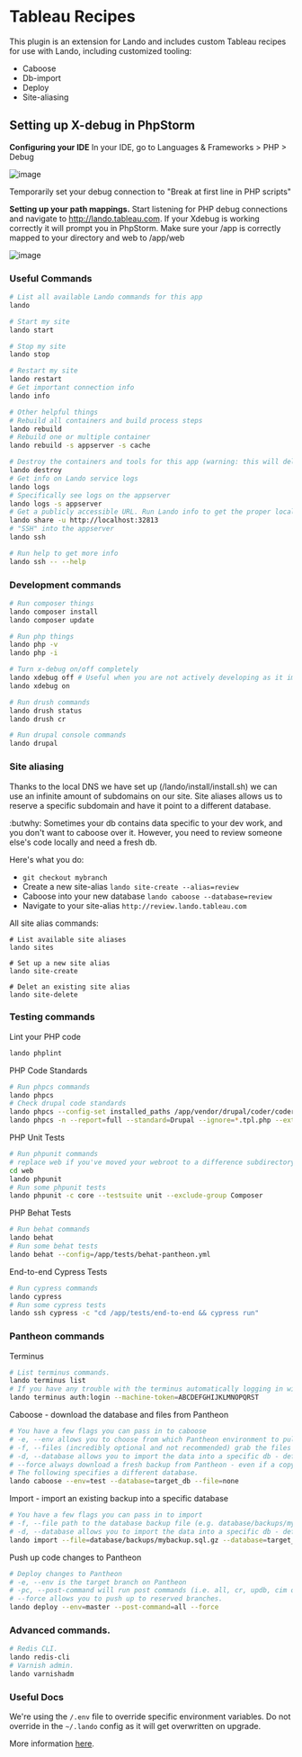 Tableau Recipes 
===============

This plugin is an extension for Lando and includes custom Tableau recipes for 
use with Lando, including customized tooling:
  - Caboose
  - Db-import
  - Deploy
  - Site-aliasing

Setting up X-debug in PhpStorm
------------------------------
__Configuring your IDE__
In your IDE, go to Languages & Frameworks > PHP > Debug

![image](https://user-images.githubusercontent.com/8611594/38646710-e8e842c2-3d9d-11e8-880a-41f145e3c79b.png)

Temporarily set your debug connection to "Break at first line in PHP scripts"

__Setting up your path mappings.__
Start listening for PHP debug connections and navigate to http://lando.tableau.com. If your Xdebug is
working correctly it will prompt you in PhpStorm. Make sure your /app is correctly mapped to your directory
and web to /app/web

![image](https://user-images.githubusercontent.com/8611594/38646711-ea574b08-3d9d-11e8-9aa0-54af278823b4.png)

### Useful Commands

```bash
# List all available Lando commands for this app
lando

# Start my site
lando start

# Stop my site
lando stop

# Restart my site
lando restart
# Get important connection info
lando info

# Other helpful things
# Rebuild all containers and build process steps
lando rebuild
# Rebuild one or multiple container
lando rebuild -s appserver -s cache

# Destroy the containers and tools for this app (warning: this will delete your database as well)
lando destroy
# Get info on Lando service logs
lando logs
# Specifically see logs on the appserver
lando logs -s appserver
# Get a publicly accessible URL. Run Lando info to get the proper localhost address
lando share -u http://localhost:32813
# "SSH" into the appserver
lando ssh

# Run help to get more info
lando ssh -- --help
```

### Development commands

```bash
# Run composer things
lando composer install
lando composer update

# Run php things
lando php -v
lando php -i

# Turn x-debug on/off completely
lando xdebug off # Useful when you are not actively developing as it improves performance.
lando xdebug on

# Run drush commands
lando drush status
lando drush cr

# Run drupal console commands
lando drupal
```

### Site aliasing
Thanks to the local DNS we have set up (/lando/install/install.sh) we can use 
an infinite amount of subdomains on our site. Site aliases allows us to reserve
a specific subdomain and have it point to a different database. 

:butwhy: Sometimes
your db contains data specific to your dev work, and you don't want to caboose 
over it. However, you need to review someone else's code locally and need a 
fresh db.

Here's what you do:

- `git checkout mybranch`
- Create a new site-alias `lando site-create --alias=review`
- Caboose into your new database `lando caboose --database=review`
- Navigate to your site-alias `http://review.lando.tableau.com`

All site alias commands:

```
# List available site aliases
lando sites

# Set up a new site alias
lando site-create

# Delet an existing site alias
lando site-delete
```

### Testing commands

Lint your PHP code
```bash
lando phplint
```

PHP Code Standards
```bash
# Run phpcs commands
lando phpcs
# Check drupal code standards
lando phpcs --config-set installed_paths /app/vendor/drupal/coder/coder_sniffer
lando phpcs -n --report=full --standard=Drupal --ignore=*.tpl.php --extensions=install,module,php,inc web/modules web/themes web/profiles
```

PHP Unit Tests
```bash
# Run phpunit commands
# replace web if you've moved your webroot to a difference subdirectory
cd web
lando phpunit
# Run some phpunit tests
lando phpunit -c core --testsuite unit --exclude-group Composer
```

PHP Behat Tests
```bash
# Run behat commands
lando behat
# Run some behat tests
lando behat --config=/app/tests/behat-pantheon.yml
```

End-to-end Cypress Tests
```bash
# Run cypress commands
lando cypress
# Run some cypress tests
lando ssh cypress -c "cd /app/tests/end-to-end && cypress run"
```

### Pantheon commands

Terminus
```bash
# List terminus commands.
lando terminus list
# If you have any trouble with the terminus automatically logging in with your environment variable, try this
lando terminus auth:login --machine-token=ABCDEFGHIJKLMNOPQRST
```

Caboose - download the database and files from Pantheon
```bash
# You have a few flags you can pass in to caboose
# -e, --env allows you to choose from which Pantheon environment to pull from
# -f, --files (incredibly optional and not recommended) grab the files folder from the environment specified (default is none)
# -d, --database allows you to import the data into a specific db - defaults to `pantheon`
# --force always download a fresh backup from Pantheon - even if a copy is already present locally
# The following specifies a different database.
lando caboose --env=test --database=target_db --file=none
```

Import - import an existing backup into a specific database
```bash
# You have a few flags you can pass in to import
# -f, --file path to the database backup file (e.g. database/backups/my_backup.sql.gz)
# -d, --database allows you to import the data into a specific db - defaults to `pantheon`
lando import --file=database/backups/mybackup.sql.gz --database=target_db
```

Push up code changes to Pantheon
```bash
# Deploy changes to Pantheon
# -e, --env is the target branch on Pantheon
# -pc, --post-command will run post commands (i.e. all, cr, updb, cim or none).
# --force allows you to push up to reserved branches.
lando deploy --env=master --post-command=all --force
```

###  Advanced commands.

```bash
# Redis CLI.
lando redis-cli
# Varnish admin.
lando varnishadm
```

### Useful Docs

We're using the `/.env` file to override specific environment variables. Do not override in the `~/.lando` config
as it will get overwritten on upgrade.

More information [here](https://docs.devwithlando.io/config/env.html).
